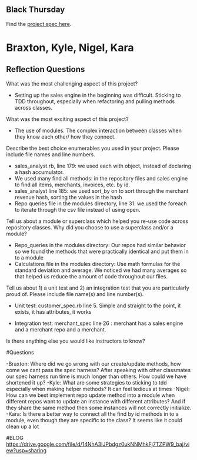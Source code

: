 ## Black Thursday

Find the [project spec here](http://backend.turing.io/module1/projects/black_thursday/).

# Braxton, Kyle, Nigel, Kara

## Reflection Questions


What was the most challenging aspect of this project?

  - Setting up the sales engine in the beginning was difficult. Sticking to TDD throughout, especially when refactoring and pulling methods
    across classes.

What was the most exciting aspect of this project?

  - The use of modules. The complex interaction between classes when they know each other/ how they connect.

Describe the best choice enumerables you used in your project. Please include file names and line numbers.

  - sales_analyst.rb, line 179: we used each with object, instead of declaring a hash accumulator.
  - We used many find all methods: in the repository files and sales engine to find all items, merchants, invoices, etc. by id.
  - sales_analyst line 185: we used sort_by on to sort through the merchant revenue hash, sorting the values in the hash
  - Repo queries file in the modules directory, line 31: we used the foreach to iterate through the csv file instead of using open.

Tell us about a module or superclass which helped you re-use code across repository classes. Why did you choose to use a superclass and/or a module?
  - Repo_queries in the modules directory: Our repos had similar behavior so we found the methods that were practically identical and put them in to a module
  - Calculations file in the modules directory: Use math formulas for the standard deviation and average. We noticed we had many averages so that helped us reduce the amount of code throughout our files.

Tell us about 1) a unit test and 2) an integration test that you are particularly proud of. Please include file name(s) and line number(s).

 - Unit test: customer_spec.rb line 5. Simple and straight to the point, it exists, it has attributes, it works

 - Integration test: merchant_spec line 26 : merchant has a sales engine and a merchant repo and a merchant.

Is there anything else you would like instructors to know?

#Questions

-Braxton: Where did we go wrong with our create/update methods, how come we cant pass the spec harness?
After speaking with other classmates our spec harness run time is much longer than others. How could we have shortened it up?
-Kyle: What are some strategies to sticking to tdd especially when making helper methods? It can feel tedious at times
-Nigel: How can we best implement repo update method into a module when different repos want to update an instance with different attributes? And if they share the same method then some instances will not correctly initialize.
-Kara: Is there a better way to connect all the find by id methods in to a module, even though they are specific to the class? It seems like it could clean up a lot

#BLOG
https://drive.google.com/file/d/14NhA3IJPbdgz0ukNNMhkFj7TZPW9_baj/view?usp=sharing
